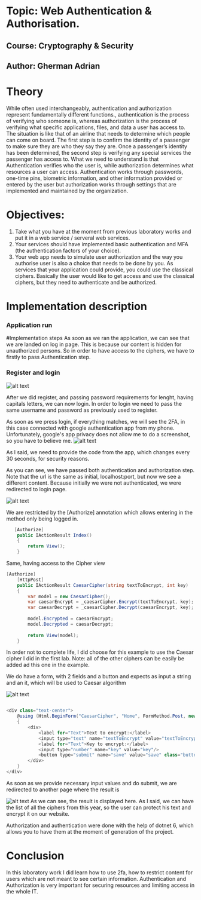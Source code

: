 ﻿# Topic: Web Authentication & Authorisation.

## Course: Cryptography & Security

## Author: Gherman Adrian

# Theory

While often used interchangeably, authentication and authorization represent fundamentally different functions.,
authentication is the process of verifying who someone is, whereas authorization is the process of verifying what
specific applications, files, and data a user has access to. The situation is like that of an airline that needs to
determine which people can come on board. The first step is to confirm the identity of a passenger to make sure they are
who they say they are. Once a passenger’s identity has been determined, the second step is verifying any special
services the passenger has access to. What we need to understand is that Authentication verifies who the user is, while
authorization determines what resources a user can access. Authentication works through passwords, one-time pins,
biometric information, and other information provided or entered by the user but authorization works through settings
that are implemented and maintained by the organization.

# Objectives:

1. Take what you have at the moment from previous laboratory works and put it in a web service / serveral web services.
2. Your services should have implemented basic authentication and MFA (the authentication factors of your choice).
3. Your web app needs to simulate user authorization and the way you authorise user is also a choice that needs to be
   done by you.
   As services that your application could provide, you could use the classical ciphers. Basically the user would like
   to get access and use the classical ciphers, but they need to authenticate and be authorized.

# Implementation description

### Application run

#Implementation steps
As soon as we ran the application, we can see that we are landed on log in page. This is because our content is hidden
for unauthorized persons. So in order to have access to the ciphers, we have to firstly to pass Authentication step.

### Register and login

![alt text](https://drive.google.com/file/d/15BSEZcvppUVHkUx96GrCopM4ul7qCODd/view?usp=sharing)

After we did register, and passing password requirements for lenght, having capitals letters, we can now login.
In order to login we need to pass the same username and password as previously used to register.

As soon as we press login, if everything matches, we will see the 2FA, in this case connected with google authentication
app from my phone. Unfortunately, google's app privacy does not allow me to do a screenshot, so you have to believe me.
![alt text](https://drive.google.com/file/d/1StydUWA6XwF0iBZSvYwsaNjJsr1erfxr/view?usp=sharing)

As I said, we need to provide the code from the app, which changes every 30 seconds, for security reasons.

As you can see, we have passed both authentication and authorization step. Note that the url is the same as
initial, localhost:port, but now we see a different content. Because initially we were not authenticated, we were
redirected
to login page.

![alt text](https://drive.google.com/file/d/1tjmlTBFYZcgE5h61RNjjtKZJEE8KeoCR/view?usp=sharing)

We are restricted by the [Authorize] annotation which allows entering in the method only being logged in.

````csharp
   [Authorize]
    public IActionResult Index()
    {
        return View();
    }
````

Same, having access to the Cipher view

````csharp
[Authorize]
    [HttpPost]
    public IActionResult CaesarCipher(string textToEncrypt, int key)
    {
        var model = new CaesarCipher();
        var caesarEncrypt = _caesarCipher.Encrypt(textToEncrypt, key);
        var caesarDecrypt = _caesarCipher.Decrypt(caesarEncrypt, key);
        
        model.Encrypted = caesarEncrypt;
        model.Decrypted = caesarDecrypt;
        
        return View(model);
    }
````

In order not to complete life, I did choose for this example to use the Caesar cipher I did in the first lab.
Note: all of the other ciphers can be easily be added ad this one in the example.

We do have a form, with 2 fields and a button and expects as input a string and an it, which will be used
to Caesar algorithm

![alt text](https://drive.google.com/file/d/1gp80jpa088sAIv9mtVu9lrdT2hS90ebC/view?usp=sharing)

````csharp

<div class="text-center">
    @using (Html.BeginForm("CaesarCipher", "Home", FormMethod.Post, new {enctype = "multipart/form-data"}))
    {
        <div>
            <label for="Text">Text to encrypt:</label>
            <input type="text" name="textToEncrypt" value="textToEncrypt"/>
            <label for="Text">Key to encrypt:</label>
            <input type="number" name="key" value="key"/>
            <button type="submit" name="save" value="save" class="button">Caesar encryption</button>
        </div>
    }
</div>
````

As soon as we provide necessary input values and do submit, we are redirected to another page where the result is

![alt text](https://drive.google.com/file/d/1FkWX7pW3p_v6r7EwLbOOD8tQc9iW_ahI/view?usp=sharing)
As we can see, the result is displayed here. As I said, we can have the list of all the ciphers from this year,
so the user can protect his text and encrypt it on our website.

Authorization and authentication were done with the help of dotnet 6, which allows you to have them at the moment of
generation of the project.

# Conclusion

In this laboratory work I did learn how to use 2fa, how to restrict content for users which are not meant to see certain
information.
Authentication and Authorization is very important for securing resources and limiting access in the whole IT.
